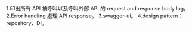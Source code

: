 1.印出所有 API 被呼叫以及呼叫外部 API 的 request and response body log。 
2.Error handling 處理 API response。 
3.swagger-ui。 
4.design pattern：repository、DI。 
